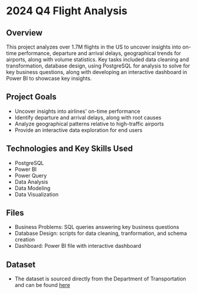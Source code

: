 # 2024 Q4 Flight Analysis

## Overview

This project analyzes over 1.7M flights in the US to uncover insights into on-time performance, departure and arrival delays, geographical trends for airports, along with volume statistics. Key tasks included data cleaning and transformation, database design, using PostgreSQL for analysis to solve for key business questions, along with developing an interactive dashboard in Power BI to showcase key insights.

## Project Goals
- Uncover insights into airlines' on-time performance
- Identify departure and arrival delays, along with root causes
- Analyze geographical patterns relative to high-traffic airports
- Provide an interactive data exploration for end users

## Technologies and Key Skills Used
- PostgreSQL
- Power BI
- Power Query
- Data Analysis
- Data Modeling
- Data Visualization

## Files
- Business Problems: SQL queries answering key business questions
- Database Design: scripts for data cleaning, tranformation, and schema creation
- Dashboard: Power BI file with interactive dashboard

## Dataset

- The dataset is sourced directly from the Department of Transportation and can be found [here](https://www.transtats.bts.gov/Fields.asp?gnoyr_VQ=FGJ)


